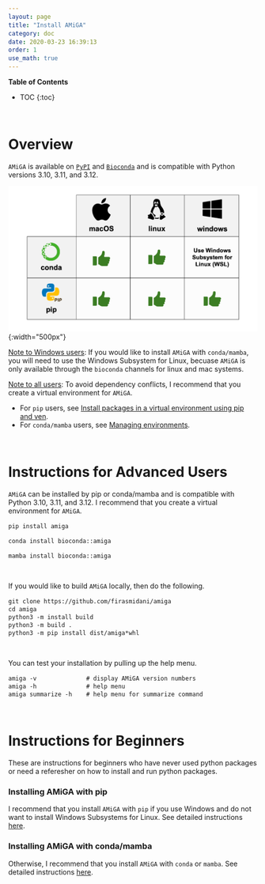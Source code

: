 ```yaml
---
layout: page
title: "Install AMiGA"
category: doc
date: 2020-03-23 16:39:13
order: 1
use_math: true
---
```

<!-- AMiGA is covered under the GPL-3 license -->

**Table of Contents**

* TOC
{:toc}
<br>

# Overview

 `AMiGA` is available on [`PyPI`](https://pypi.org/project/amiga/) and [`Bioconda`](https://anaconda.org/bioconda/amiga) and is compatible with Python versions 3.10, 3.11, and 3.12. 

![amiga install table](../images/amiga-install-table.png){:width="500px"}

<u>Note to Windows users</u>: If you would like to install `AMiGA` with `conda/mamba`, you will need to use the Windows Subsystem for Linux, becuase `AMiGA` is only available through the `bioconda` channels for linux and mac systems. 

<u>Note to all users</u>: To avoid dependency conflicts, I recommend that you create a virtual environment for `AMiGA`. 
* For `pip` users, see  [Install packages in a virtual environment using pip and ven](https://packaging.python.org/en/latest/guides/installing-using-pip-and-virtual-environments/).
* For `conda/mamba` users, see [Managing environments](https://docs.conda.io/projects/conda/en/latest/user-guide/tasks/manage-environments.html).

<br>

# Instructions for Advanced Users

`AMiGA` can be installed by pip or conda/mamba and is compatible with Python 3.10, 3.11, and 3.12. I recommend that you create a virtual environment for `AMiGA`. 

```
pip install amiga
```

```
conda install bioconda::amiga
```

```
mamba install bioconda::amiga
```
<br>

If you would like to build `AMiGA` locally, then do the following.

```
git clone https://github.com/firasmidani/amiga
cd amiga
python3 -m install build
python3 -m build .
python3 -m pip install dist/amiga*whl
```
<br>

You can test your installation by pulling up the help menu.

```
amiga -v              # display AMiGA version numbers
amiga -h              # help menu
amiga summarize -h    # help menu for summarize command
```
<br>

# Instructions for Beginners

These are instructions for beginners who have never used python packages or need a referesher on how to install and run python packages.  


### Installing AMiGA with pip 

I recommend that you install `AMiGA` with `pip` if you use Windows and do not want to install Windows Subsystems for Linux. See detailed instructions [here](/amiga/doc/installing-miniforge.html). 

### Installing AMiGA with conda/mamba

Otherwise, I recommend that you install `AMiGA` with `conda` or `mamba`. See detailed instructions [here](/amiga/doc/installing-pip.html). 

